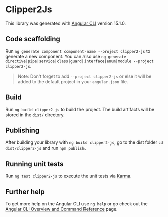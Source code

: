 # Clipper2Js

This library was generated with [Angular CLI](https://github.com/angular/angular-cli) version 15.1.0.

## Code scaffolding

Run `ng generate component component-name --project clipper2-js` to generate a new component. You can also use `ng generate directive|pipe|service|class|guard|interface|enum|module --project clipper2-js`.
> Note: Don't forget to add `--project clipper2-js` or else it will be added to the default project in your `angular.json` file. 

## Build

Run `ng build clipper2-js` to build the project. The build artifacts will be stored in the `dist/` directory.

## Publishing

After building your library with `ng build clipper2-js`, go to the dist folder `cd dist/clipper2-js` and run `npm publish`.

## Running unit tests

Run `ng test clipper2-js` to execute the unit tests via [Karma](https://karma-runner.github.io).

## Further help

To get more help on the Angular CLI use `ng help` or go check out the [Angular CLI Overview and Command Reference](https://angular.io/cli) page.
